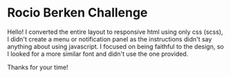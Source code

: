 # Rocio Berken Challenge

Hello!
I converted the entire layout to responsive html using only css (scss), I didn't create a menu or notification panel as the instructions didn't say anything about using javascript. I focused on being faithful to the design, so I looked for a more similar font and didn't use the one provided.

Thanks for your time!